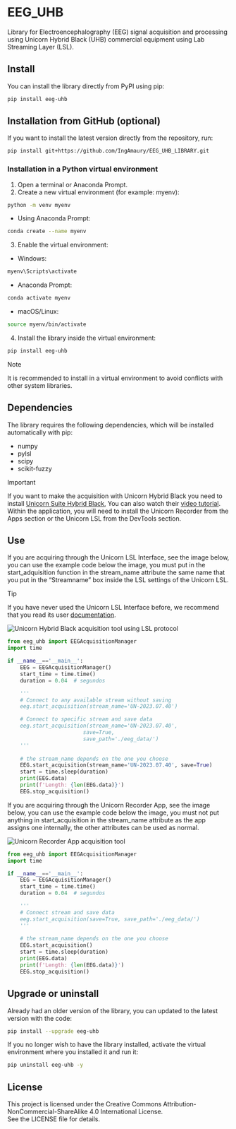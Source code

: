 # EEG_UHB

Library for Electroencephalography (EEG) signal acquisition and processing using Unicorn Hybrid Black (UHB) commercial equipment using Lab Streaming Layer (LSL).

## Install

You can install the library directly from PyPI using pip:

```bash
pip install eeg-uhb
```

## Installation from GitHub (optional)

If you want to install the latest version directly from the repository, run:

```bash
pip install git+https://github.com/IngAmaury/EEG_UHB_LIBRARY.git
```

### Installation in a Python virtual environment

1. Open a terminal or Anaconda Prompt.
2. Create a new virtual environment (for example: myenv):

```bash
python -m venv myenv
```

- Using Anaconda Prompt:

```bash
conda create --name myenv
```

3. Enable the virtual environment:
- Windows:

```bash
myenv\Scripts\activate
```

- Anaconda Prompt:

```bash
conda activate myenv
```

- macOS/Linux:

```bash
source myenv/bin/activate
```

4. Install the library inside the virtual environment:

```bash
pip install eeg-uhb
```

> [!NOTE]
> It is recommended to install in a virtual environment to avoid conflicts with other system libraries.

## Dependencies

The library requires the following dependencies, which will be installed automatically with pip:
- numpy
- pylsl
- scipy
- scikit-fuzzy

> [!IMPORTANT]
> If you want to make the acquisition with Unicorn Hybrid Black you need to install [Unicorn Suite Hybrid Black](https://github.com/unicorn-bi/Unicorn-Suite-Hybrid-Black-User-Manual/blob/main/UnicornSuite.md#install-unicorn-suite-hybrid-black), You can also watch their [video tutorial](https://www.youtube.com/watch?v=LOfIr2F7-Tc). Within the application, you will need to install the Unicorn Recorder from the Apps section or the Unicorn LSL from the DevTools section.

## Use

If you are acquiring through the Unicorn LSL Interface, see the image below, you can use the example code below the image, you must put in the start_adquisition function in the stream_name attribute the same name that you put in the “Streamname” box inside the LSL settings of the Unicorn LSL.

> [!TIP]
> If you have never used the Unicorn LSL Interface before, we recommend that you read its user [documentation](https://github.com/unicorn-bi/Unicorn-Network-Interfaces-Hybrid-Black/blob/main/LSL/unicorn-lsl-interface.md).

![Unicorn Hybrid Black acquisition tool using LSL protocol](docs/images/UnicornLSL.png)

```python
from eeg_uhb import EEGAcquisitionManager
import time

if __name__=='__main__':
    EEG = EEGAcquisitionManager()
    start_time = time.time()
    duration = 0.04  # segundos

    '''
    # Connect to any available stream without saving
    eeg.start_acquisition(stream_name='UN-2023.07.40')  

    # Connect to specific stream and save data
    eeg.start_acquisition(stream_name='UN-2023.07.40', 
                        save=True,
                        save_path='./eeg_data/')
    '''
    
    # the stream_name depends on the one you choose
    EEG.start_acquisition(stream_name='UN-2023.07.40', save=True)
    start = time.sleep(duration)
    print(EEG.data)
    print(f'Length: {len(EEG.data)}')
    EEG.stop_acquisition()
```

If you are acquiring through the Unicorn Recorder App, see the image below, you can use the example code below the image, you must not put anything in start_acquisition in the stream_name attribute as the app assigns one internally, the other attributes can be used as normal.

![Unicorn Recorder App acquisition tool](docs/images/UnicornRecorder.png)

```python
from eeg_uhb import EEGAcquisitionManager
import time

if __name__=='__main__':
    EEG = EEGAcquisitionManager()
    start_time = time.time()
    duration = 0.04  # segundos

    '''
    # Connect stream and save data
    eeg.start_acquisition(save=True, save_path='./eeg_data/')
    '''
    
    # the stream_name depends on the one you choose
    EEG.start_acquisition()
    start = time.sleep(duration)
    print(EEG.data)
    print(f'Length: {len(EEG.data)}')
    EEG.stop_acquisition()
```

## Upgrade or uninstall

Already had an older version of the library, you can updated to the latest version with the code:

```bash
pip install --upgrade eeg-uhb
```

If you no longer wish to have the library installed, activate the virtual environment where you installed it and run it:

```bash
pip uninstall eeg-uhb -y
```

## License

This project is licensed under the Creative Commons Attribution-NonCommercial-ShareAlike 4.0 International License.  
See the LICENSE file for details.

